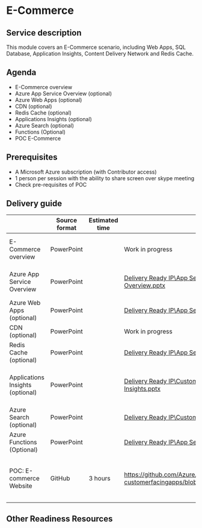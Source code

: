 # E-Commerce

## Service description

This module covers an E-Commerce scenario, including Web Apps, SQL Database, Application Insights, Content Delivery Network and Redis Cache. 


## Agenda

* E-Commerce overview
* Azure App Service Overview (optional)
* Azure Web Apps (optional)
* CDN (optional)
* Redis Cache (optional)
* Applications Insights (optional)
* Azure Search (optional)
* Functions (Optional)
* POC E-Commerce


## Prerequisites

*	A Microsoft Azure subscription (with Contributor access)
*	1 person per session with the ability to share screen over skype meeting
*	Check pre-requisites of POC

## Delivery guide

|                                   | Source format | Estimated time  | Deliver from    | Readiness Resources   |
| -------------                     | ------------- | -------------   | -------------   | -------------         |
| E-Commerce overview               | PowerPoint    |                 | Work in progress| [E-commerce Overview TTT](https://msit.microsoftstream.com/video/38d4fdac-7f94-4c56-bc2a-f17a42c9d7f5) |
| Azure App Service Overview        | PowerPoint    |                 | [Delivery Ready IP\App Services\FTA - Azure App Service Overview.pptx](https://microsoft.sharepoint.com/:p:/t/fasttrackforazure/CE/EZHgzO_M9pBOq2CjaY_Tc0ABIAKRL-0kDmB_kH1JoFUIBQ?e=6UnvKR) | [Azure App Service Overview TTT](https://msit.microsoftstream.com/video/4254a5a4-9f54-4404-87dc-25aab3d1c191)      |
| Azure Web Apps (optional)         | PowerPoint    |                 | [Delivery Ready IP\App Services\FTA - Web Apps.pptx](https://microsoft.sharepoint.com/:p:/t/fasttrackforazure/CE/EU21ANR_K9lKrb7AOHEwQ-IByTZMHKgoC9zIrIInwLUUsA?e=UcZ0SJ) | [Azure Web Apps TTT](https://msit.microsoftstream.com/video/33d852d8-3218-4981-8c12-1393059d1f1b) |
| CDN (optional)                    | PowerPoint    |                 | Work in progress| Work in progress       |
| Redis Cache (optional)            | PowerPoint    |                 | [Delivery Ready IP\App Services\FTA - Redis Cache.pptx](https://microsoft.sharepoint.com/teams/fasttrackforazure/CE/Shared%20Documents/Forms/AllItems.aspx?RootFolder=%2Fteams%2Ffasttrackforazure%2FCE%2FShared%20Documents%2FDelivery%20Ready%20IP%2FCustomer%20Facing%20Apps&FolderCTID=0x0120004142D6306BFD4A4E9C0E1C8ABF7FC84D) | [Redis Cache TTT](https://msit.microsoftstream.com/video/a8066a16-af47-44ad-8335-d83cf2b60e3e) |
| Applications Insights (optional)  | PowerPoint    |                 | [Delivery Ready IP\Customer Facing Apps\FTA - Application Insights.pptx](https://microsoft.sharepoint.com/teams/fasttrackforazure/CE/Shared%20Documents/Forms/AllItems.aspx?RootFolder=%2Fteams%2Ffasttrackforazure%2FCE%2FShared%20Documents%2FDelivery%20Ready%20IP%2FCustomer%20Facing%20Apps&FolderCTID=0x0120004142D6306BFD4A4E9C0E1C8ABF7FC84D) | [Application Insights TTT](https://msit.microsoftstream.com/video/234450bd-7d2e-48a8-83da-2a7251adb61b), [TECH-DEV308](https://digital.microsoftready.com/FY18/Session/TECH-DEV308) |
| Azure Search (optional)           | PowerPoint    |                 | [Delivery Ready IP\Customer Facing Apps\FTA - Azure Search.pptx](https://microsoft.sharepoint.com/:p:/t/fasttrackforazure/CE/EW80-Vl5blNJvGxOjOLZwAQBJJKjv7xUohjHa7F2nijKpQ?e=EgRVQv) | [Azure Search TTT](https://msit.microsoftstream.com/video/505dad80-3fec-4fb6-94b7-16bba8d8482f) |
| Azure Functions (Optional)        | PowerPoint    |                 | [Delivery Ready IP\App Services\FTA - Azure Functions.pptx](https://microsoft.sharepoint.com/:p:/t/fasttrackforazure/CE/EQpyZOa1mixBlPvgy9SLeMoB0cWaS0DEgZE2QD1q0UmNug?e=yEh8qu)| [Azure Functions TTT](https://msit.microsoftstream.com/video/b7be3795-dbdc-4787-9a90-7da9769d473f) |
| POC: E-commerce Website           | GitHub        |  3 hours        | https://github.com/Azure/fta-customerfacingapps/blob/master/ecommerce/articles/README.md | [POC Scenario: E-commerce Website TTT](https://msit.microsoftstream.com/video/571395b7-d634-445c-95e0-b475ee960557) |


## Other Readiness Resources
